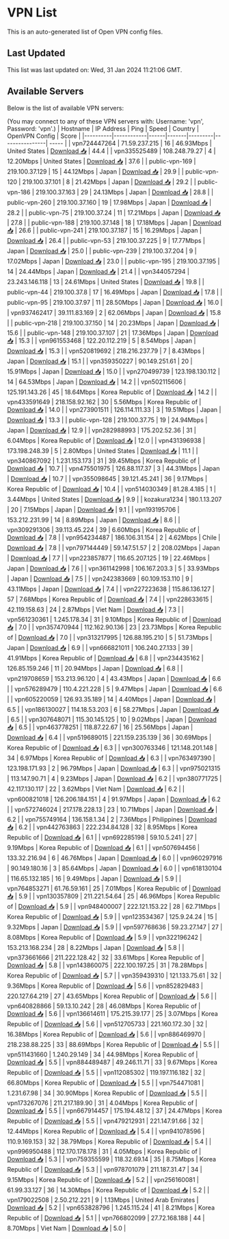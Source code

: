 # VPN List

This is an auto-generated list of Open VPN config files.

## Last Updated

This list was last updated on: Wed, 31 Jan 2024 11:21:06 GMT.

## Available Servers

Below is the list of available VPN servers:

(You may connect to any of these VPN servers with: Username: 'vpn', Password: 'vpn'.)
| Hostname | IP Address | Ping | Speed | Country | OpenVPN Config | Score |
|----------|------------|------|-------|---------|----------------| ----- |
| vpn724447264 | 71.59.237.215 | 16 | 46.93Mbps | United States | [Download 📥](./configs/server_0_US.ovpn) | 44.4 |
| vpn335525489 | 108.248.79.27 | 4 | 12.20Mbps | United States | [Download 📥](./configs/server_1_US.ovpn) | 37.6 |
| public-vpn-169 | 219.100.37.129 | 15 | 44.12Mbps | Japan | [Download 📥](./configs/server_2_JP.ovpn) | 29.9 |
| public-vpn-120 | 219.100.37.101 | 8 | 21.42Mbps | Japan | [Download 📥](./configs/server_3_JP.ovpn) | 29.2 |
| public-vpn-186 | 219.100.37.163 | 29 | 24.13Mbps | Japan | [Download 📥](./configs/server_4_JP.ovpn) | 28.8 |
| public-vpn-260 | 219.100.37.160 | 19 | 17.98Mbps | Japan | [Download 📥](./configs/server_5_JP.ovpn) | 28.2 |
| public-vpn-75 | 219.100.37.24 | 11 | 17.21Mbps | Japan | [Download 📥](./configs/server_6_JP.ovpn) | 27.8 |
| public-vpn-188 | 219.100.37.148 | 18 | 17.18Mbps | Japan | [Download 📥](./configs/server_7_JP.ovpn) | 26.6 |
| public-vpn-241 | 219.100.37.187 | 15 | 16.29Mbps | Japan | [Download 📥](./configs/server_8_JP.ovpn) | 26.4 |
| public-vpn-53 | 219.100.37.225 | 9 | 17.77Mbps | Japan | [Download 📥](./configs/server_9_JP.ovpn) | 25.0 |
| public-vpn-239 | 219.100.37.204 | 9 | 17.02Mbps | Japan | [Download 📥](./configs/server_10_JP.ovpn) | 23.0 |
| public-vpn-195 | 219.100.37.195 | 14 | 24.44Mbps | Japan | [Download 📥](./configs/server_11_JP.ovpn) | 21.4 |
| vpn344057294 | 23.243.146.118 | 13 | 24.61Mbps | United States | [Download 📥](./configs/server_12_US.ovpn) | 19.8 |
| public-vpn-44 | 219.100.37.8 | 17 | 16.49Mbps | Japan | [Download 📥](./configs/server_13_JP.ovpn) | 17.8 |
| public-vpn-95 | 219.100.37.97 | 11 | 28.50Mbps | Japan | [Download 📥](./configs/server_14_JP.ovpn) | 16.0 |
| vpn937462417 | 39.111.83.169 | 2 | 62.06Mbps | Japan | [Download 📥](./configs/server_15_JP.ovpn) | 15.8 |
| public-vpn-218 | 219.100.37.150 | 14 | 20.23Mbps | Japan | [Download 📥](./configs/server_16_JP.ovpn) | 15.6 |
| public-vpn-148 | 219.100.37.107 | 21 | 17.36Mbps | Japan | [Download 📥](./configs/server_17_JP.ovpn) | 15.3 |
| vpn961553468 | 122.20.112.219 | 5 | 8.54Mbps | Japan | [Download 📥](./configs/server_18_JP.ovpn) | 15.3 |
| vpn520819692 | 218.216.237.79 | 7 | 8.43Mbps | Japan | [Download 📥](./configs/server_19_JP.ovpn) | 15.1 |
| vpn359350227 | 90.149.251.61 | 20 | 15.91Mbps | Japan | [Download 📥](./configs/server_20_JP.ovpn) | 15.0 |
| vpn270499739 | 123.198.130.112 | 14 | 64.53Mbps | Japan | [Download 📥](./configs/server_21_JP.ovpn) | 14.2 |
| vpn502115606 | 125.191.143.26 | 45 | 18.64Mbps | Korea Republic of | [Download 📥](./configs/server_22_KR.ovpn) | 14.2 |
| vpn433591649 | 218.158.92.162 | 30 | 5.56Mbps | Korea Republic of | [Download 📥](./configs/server_23_KR.ovpn) | 14.0 |
| vpn273901511 | 126.114.111.33 | 3 | 19.51Mbps | Japan | [Download 📥](./configs/server_24_JP.ovpn) | 13.3 |
| public-vpn-128 | 219.100.37.75 | 19 | 24.94Mbps | Japan | [Download 📥](./configs/server_25_JP.ovpn) | 12.9 |
| vpn282988993 | 175.202.52.36 | 31 | 6.04Mbps | Korea Republic of | [Download 📥](./configs/server_26_KR.ovpn) | 12.0 |
| vpn431396938 | 173.198.248.39 | 5 | 2.80Mbps | United States | [Download 📥](./configs/server_27_US.ovpn) | 11.1 |
| vpn340867092 | 1.231.153.173 | 31 | 39.45Mbps | Korea Republic of | [Download 📥](./configs/server_28_KR.ovpn) | 10.7 |
| vpn475501975 | 126.88.117.37 | 3 | 44.31Mbps | Japan | [Download 📥](./configs/server_29_JP.ovpn) | 10.7 |
| vpn355098645 | 39.121.45.241 | 36 | 9.17Mbps | Korea Republic of | [Download 📥](./configs/server_30_KR.ovpn) | 10.4 |
| vpn514030349 | 81.28.4.185 | 1 | 3.44Mbps | United States | [Download 📥](./configs/server_31_US.ovpn) | 9.9 |
| kozakura1234 | 180.1.13.207 | 20 | 7.15Mbps | Japan | [Download 📥](./configs/server_32_JP.ovpn) | 9.1 |
| vpn193195706 | 153.212.231.99 | 14 | 8.89Mbps | Japan | [Download 📥](./configs/server_33_JP.ovpn) | 8.6 |
| vpn309291306 | 39.113.45.224 | 39 | 6.60Mbps | Korea Republic of | [Download 📥](./configs/server_34_KR.ovpn) | 7.8 |
| vpn954234487 | 186.106.31.154 | 2 | 4.62Mbps | Chile | [Download 📥](./configs/server_35_CL.ovpn) | 7.8 |
| vpn797144449 | 59.147.51.57 | 2 | 208.02Mbps | Japan | [Download 📥](./configs/server_36_JP.ovpn) | 7.7 |
| vpn223857877 | 116.65.207.125 | 19 | 22.46Mbps | Japan | [Download 📥](./configs/server_37_JP.ovpn) | 7.6 |
| vpn361142998 | 106.167.203.3 | 5 | 33.93Mbps | Japan | [Download 📥](./configs/server_38_JP.ovpn) | 7.5 |
| vpn242383669 | 60.109.153.110 | 9 | 43.11Mbps | Japan | [Download 📥](./configs/server_39_JP.ovpn) | 7.4 |
| vpn227223638 | 115.86.136.127 | 57 | 7.68Mbps | Korea Republic of | [Download 📥](./configs/server_40_KR.ovpn) | 7.4 |
| vpn228633615 | 42.119.158.63 | 24 | 2.87Mbps | Viet Nam | [Download 📥](./configs/server_41_VN.ovpn) | 7.3 |
| vpn561230361 | 1.245.178.34 | 31 | 9.10Mbps | Korea Republic of | [Download 📥](./configs/server_42_KR.ovpn) | 7.0 |
| vpn357470944 | 112.162.90.136 | 23 | 23.73Mbps | Korea Republic of | [Download 📥](./configs/server_43_KR.ovpn) | 7.0 |
| vpn313217995 | 126.88.195.210 | 5 | 51.73Mbps | Japan | [Download 📥](./configs/server_44_JP.ovpn) | 6.9 |
| vpn666821011 | 106.240.27.133 | 39 | 41.91Mbps | Korea Republic of | [Download 📥](./configs/server_45_KR.ovpn) | 6.8 |
| vpn234435162 | 126.85.159.246 | 11 | 20.94Mbps | Japan | [Download 📥](./configs/server_46_JP.ovpn) | 6.8 |
| vpn219708659 | 153.213.96.120 | 4 | 43.43Mbps | Japan | [Download 📥](./configs/server_47_JP.ovpn) | 6.6 |
| vpn576289479 | 110.4.221.228 | 5 | 9.47Mbps | Japan | [Download 📥](./configs/server_48_JP.ovpn) | 6.6 |
| vpn605220059 | 126.93.35.189 | 14 | 4.40Mbps | Japan | [Download 📥](./configs/server_49_JP.ovpn) | 6.5 |
| vpn186130027 | 114.18.53.203 | 6 | 58.27Mbps | Japan | [Download 📥](./configs/server_50_JP.ovpn) | 6.5 |
| vpn307648071 | 115.30.145.125 | 10 | 9.02Mbps | Japan | [Download 📥](./configs/server_51_JP.ovpn) | 6.5 |
| vpn463778251 | 118.87.22.67 | 16 | 25.56Mbps | Japan | [Download 📥](./configs/server_52_JP.ovpn) | 6.4 |
| vpn519689015 | 221.159.235.139 | 36 | 30.69Mbps | Korea Republic of | [Download 📥](./configs/server_53_KR.ovpn) | 6.3 |
| vpn300763346 | 121.148.201.148 | 34 | 6.97Mbps | Korea Republic of | [Download 📥](./configs/server_54_KR.ovpn) | 6.3 |
| vpn763497390 | 123.198.171.93 | 2 | 96.79Mbps | Japan | [Download 📥](./configs/server_55_JP.ovpn) | 6.3 |
| vpn975021315 | 113.147.90.71 | 4 | 9.23Mbps | Japan | [Download 📥](./configs/server_56_JP.ovpn) | 6.2 |
| vpn380771725 | 42.117.130.117 | 22 | 3.62Mbps | Viet Nam | [Download 📥](./configs/server_57_VN.ovpn) | 6.2 |
| vpn600821018 | 126.206.184.151 | 4 | 91.97Mbps | Japan | [Download 📥](./configs/server_58_JP.ovpn) | 6.2 |
| vpn572746024 | 217.178.228.13 | 23 | 10.71Mbps | Japan | [Download 📥](./configs/server_59_JP.ovpn) | 6.2 |
| vpn755749164 | 136.158.1.34 | 2 | 7.36Mbps | Philippines | [Download 📥](./configs/server_60_PH.ovpn) | 6.2 |
| vpn442763863 | 222.234.84.128 | 32 | 8.95Mbps | Korea Republic of | [Download 📥](./configs/server_61_KR.ovpn) | 6.1 |
| vpn692285198 | 59.10.5.241 | 27 | 9.19Mbps | Korea Republic of | [Download 📥](./configs/server_62_KR.ovpn) | 6.1 |
| vpn507694456 | 133.32.216.94 | 6 | 46.76Mbps | Japan | [Download 📥](./configs/server_63_JP.ovpn) | 6.0 |
| vpn960297916 | 90.149.180.16 | 3 | 85.64Mbps | Japan | [Download 📥](./configs/server_64_JP.ovpn) | 6.0 |
| vpn618130104 | 116.65.132.185 | 16 | 9.49Mbps | Japan | [Download 📥](./configs/server_65_JP.ovpn) | 5.9 |
| vpn764853271 | 61.76.59.161 | 25 | 7.01Mbps | Korea Republic of | [Download 📥](./configs/server_66_KR.ovpn) | 5.9 |
| vpn130357809 | 211.221.54.64 | 25 | 46.96Mbps | Korea Republic of | [Download 📥](./configs/server_67_KR.ovpn) | 5.9 |
| vpn948400007 | 222.121.153.22 | 28 | 62.71Mbps | Korea Republic of | [Download 📥](./configs/server_68_KR.ovpn) | 5.9 |
| vpn123534367 | 125.9.24.24 | 15 | 9.32Mbps | Japan | [Download 📥](./configs/server_69_JP.ovpn) | 5.9 |
| vpn597768636 | 59.23.27.147 | 27 | 8.08Mbps | Korea Republic of | [Download 📥](./configs/server_70_KR.ovpn) | 5.9 |
| vpn322196242 | 153.213.168.234 | 28 | 8.22Mbps | Japan | [Download 📥](./configs/server_71_JP.ovpn) | 5.8 |
| vpn373661666 | 211.222.128.42 | 32 | 33.61Mbps | Korea Republic of | [Download 📥](./configs/server_72_KR.ovpn) | 5.8 |
| vpn143860075 | 222.100.197.25 | 31 | 78.28Mbps | Korea Republic of | [Download 📥](./configs/server_73_KR.ovpn) | 5.7 |
| vpn359439310 | 121.133.75.61 | 32 | 9.36Mbps | Korea Republic of | [Download 📥](./configs/server_74_KR.ovpn) | 5.6 |
| vpn852829483 | 220.127.64.219 | 27 | 43.65Mbps | Korea Republic of | [Download 📥](./configs/server_75_KR.ovpn) | 5.6 |
| vpn640828866 | 59.13.10.242 | 28 | 46.08Mbps | Korea Republic of | [Download 📥](./configs/server_76_KR.ovpn) | 5.6 |
| vpn136614611 | 175.215.39.177 | 25 | 3.07Mbps | Korea Republic of | [Download 📥](./configs/server_77_KR.ovpn) | 5.6 |
| vpn512705733 | 221.160.172.30 | 32 | 16.38Mbps | Korea Republic of | [Download 📥](./configs/server_78_KR.ovpn) | 5.6 |
| vpn886469970 | 218.238.88.225 | 33 | 88.69Mbps | Korea Republic of | [Download 📥](./configs/server_79_KR.ovpn) | 5.5 |
| vpn511431660 | 1.240.29.149 | 34 | 44.98Mbps | Korea Republic of | [Download 📥](./configs/server_80_KR.ovpn) | 5.5 |
| vpn884489487 | 49.246.11.71 | 33 | 9.67Mbps | Korea Republic of | [Download 📥](./configs/server_81_KR.ovpn) | 5.5 |
| vpn112085302 | 119.197.116.182 | 32 | 66.80Mbps | Korea Republic of | [Download 📥](./configs/server_82_KR.ovpn) | 5.5 |
| vpn754471081 | 1.231.67.98 | 34 | 30.90Mbps | Korea Republic of | [Download 📥](./configs/server_83_KR.ovpn) | 5.5 |
| vpn173267076 | 211.217.189.90 | 31 | 4.04Mbps | Korea Republic of | [Download 📥](./configs/server_84_KR.ovpn) | 5.5 |
| vpn667914457 | 175.194.48.12 | 37 | 24.47Mbps | Korea Republic of | [Download 📥](./configs/server_85_KR.ovpn) | 5.5 |
| vpn479212931 | 221.147.91.66 | 32 | 12.44Mbps | Korea Republic of | [Download 📥](./configs/server_86_KR.ovpn) | 5.4 |
| vpn941078596 | 110.9.169.153 | 32 | 38.79Mbps | Korea Republic of | [Download 📥](./configs/server_87_KR.ovpn) | 5.4 |
| vpn996950488 | 112.170.178.178 | 31 | 4.05Mbps | Korea Republic of | [Download 📥](./configs/server_88_KR.ovpn) | 5.3 |
| vpn759355599 | 118.32.69.14 | 35 | 8.75Mbps | Korea Republic of | [Download 📥](./configs/server_89_KR.ovpn) | 5.3 |
| vpn978701079 | 211.187.31.47 | 34 | 9.15Mbps | Korea Republic of | [Download 📥](./configs/server_90_KR.ovpn) | 5.2 |
| vpn256160081 | 61.99.33.127 | 36 | 14.30Mbps | Korea Republic of | [Download 📥](./configs/server_91_KR.ovpn) | 5.2 |
| vpn179022508 | 2.50.212.221 | 9 | 1.13Mbps | United Arab Emirates | [Download 📥](./configs/server_92_AE.ovpn) | 5.2 |
| vpn653828796 | 1.245.115.24 | 41 | 8.21Mbps | Korea Republic of | [Download 📥](./configs/server_93_KR.ovpn) | 5.1 |
| vpn766802099 | 27.72.168.188 | 44 | 8.70Mbps | Viet Nam | [Download 📥](./configs/server_94_VN.ovpn) | 5.0 |
